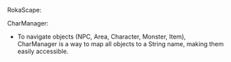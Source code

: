 RokaScape:

CharManager:
- To navigate objects (NPC, Area, Character, Monster, Item), CharManager is a way to map all objects to a String name, making them easily accessible. 
